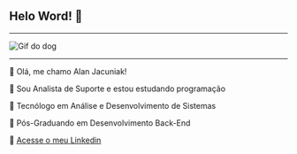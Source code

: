 ## Helo Word! 👋
--------------------------------------------
![Gif do dog](https://media1.giphy.com/media/v1.Y2lkPTc5MGI3NjExdmRnNGxzdWlkaHlvaWt0NWdybnh4cTdkZTR5aXk0YjQ3b2dsMTRxNyZlcD12MV9pbnRlcm5hbF9naWZfYnlfaWQmY3Q9Zw/Yx5ns1mSPBle0/giphy.webp)

--------------------------------------------

:moyai: Olá, me chamo Alan Jacuniak!

:office: Sou Analista de Suporte e estou estudando programação

:closed_book: Tecnólogo em Análise e Desenvolvimento de Sistemas

:green_book: Pós-Graduando em Desenvolvimento Back-End

:busstop: [Acesse o meu Linkedin](https://www.linkedin.com/in/alanjacuniak/)

<!--
**AlanJacuniak/AlanJacuniak** is a ✨ _special_ ✨ repository because its `README.md` (this file) appears on your GitHub profile.

Here are some ideas to get you started:

- 🔭 I’m currently working on ...
- 🌱 I’m currently learning ...
- 👯 I’m looking to collaborate on ...
- 🤔 I’m looking for help with ...
- 💬 Ask me about ...
- 📫 How to reach me: ...
- 😄 Pronouns: ...
- ⚡ Fun fact: ...
-->

